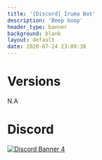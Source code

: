 ```yaml
---
title: '[Discord] Iruma Bot'
description: 'Beep boop'
header_type: banner
background: blank
layout: default
date: 2020-07-24 23:09:38
---
```

# Versions
N.A

# Discord
[![Discord Banner 4](https://discordapp.com/api/guilds/735144130484895797/widget.png?style=banner2)](https://discord.gg/M79cK6g)